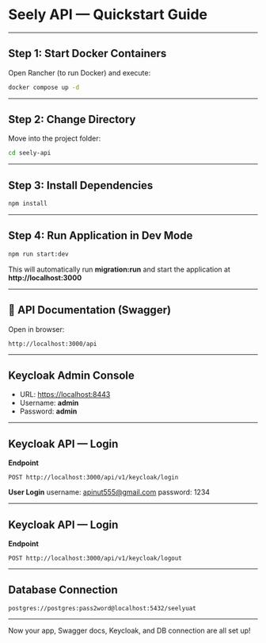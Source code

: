 # **Seely API — Quickstart Guide**

---

## **Step 1: Start Docker Containers**
Open Rancher (to run Docker) and execute:
```bash
docker compose up -d
```

---

## **Step 2: Change Directory**
Move into the project folder:
```bash
cd seely-api
```

---

## **Step 3: Install Dependencies**
```bash
npm install
```

---

## **Step 4: Run Application in Dev Mode**
```bash
npm run start:dev
```

This will automatically run **migration:run** and start the application at **http://localhost:3000**

---

## 📖 **API Documentation (Swagger)**
Open in browser:
```
http://localhost:3000/api
```

---

## **Keycloak Admin Console**
- URL: <https://localhost:8443>
- Username: **admin**
- Password: **admin**

---

## **Keycloak API — Login**
**Endpoint**
```
POST http://localhost:3000/api/v1/keycloak/login
```

**User Login**
  username: apinut555@gmail.com
  password: 1234
  
---

## **Keycloak API  — Login**
**Endpoint**
```
POST http://localhost:3000/api/v1/keycloak/logout
```

---

## **Database Connection**
```
postgres://postgres:pass2word@localhost:5432/seelyuat
```

---

Now your app, Swagger docs, Keycloak, and DB connection are all set up!
